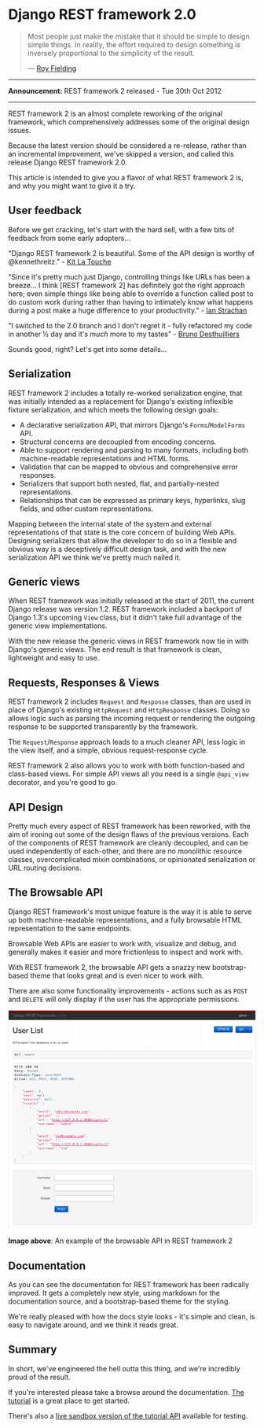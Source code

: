 # Django REST framework 2.0

> Most people just make the mistake that it should be simple to design simple things.  In reality, the effort required to design something is inversely proportional to the simplicity of the result.
>
> &mdash; [Roy Fielding][cite]

---

**Announcement:** REST framework 2 released - Tue 30th Oct 2012

---

REST framework 2 is an almost complete reworking of the original framework, which comprehensively addresses some of the original design issues.

Because the latest version should be considered a re-release, rather than an incremental improvement, we've skipped a version, and called this release Django REST framework 2.0.

This article is intended to give you a flavor of what REST framework 2 is, and why you might want to give it a try.

## User feedback

Before we get cracking, let's start with the hard sell, with a few bits of feedback from some early adopters…

"Django REST framework 2 is beautiful.  Some of the API design is worthy of @kennethreitz." - [Kit La Touche][quote1]

"Since it's pretty much just Django, controlling things like URLs has been a breeze...  I think [REST framework 2] has definitely got the right approach here; even simple things like being able to override a function called post to do custom work during rather than having to intimately know what happens during a post make a huge difference to your productivity." - [Ian Strachan][quote2]

"I switched to the 2.0 branch and I don't regret it - fully refactored my code in another &half; day and it's *much* more to my tastes" - [Bruno Desthuilliers][quote3]

Sounds good, right?  Let's get into some details...

## Serialization

REST framework 2 includes a totally re-worked serialization engine, that was initially intended as a replacement for Django's existing inflexible fixture serialization, and which meets the following design goals:

* A declarative serialization API, that mirrors Django's `Forms`/`ModelForms` API.
* Structural concerns are decoupled from encoding concerns.
* Able to support rendering and parsing to many formats, including both machine-readable representations and HTML forms.
* Validation that can be mapped to obvious and comprehensive error responses.
* Serializers that support both nested, flat, and partially-nested representations.
* Relationships that can be expressed as primary keys, hyperlinks, slug fields, and other custom representations.

Mapping between the internal state of the system and external representations of that state is the core concern of building Web APIs.  Designing serializers that allow the developer to do so in a flexible and obvious way is a deceptively difficult design task, and with the new serialization API we think we've pretty much nailed it.

## Generic views

When REST framework was initially released at the start of 2011, the current Django release was version 1.2.  REST framework included a backport of Django 1.3's upcoming `View` class, but it didn't take full advantage of the generic view implementations.

With the new release the generic views in REST framework now tie in with Django's generic views.  The end result is that framework is clean, lightweight and easy to use.

## Requests, Responses & Views

REST framework 2 includes `Request` and `Response` classes, than are used in place of Django's existing `HttpRequest` and `HttpResponse` classes.  Doing so allows logic such as parsing the incoming request or rendering the outgoing response to be supported transparently by the framework.

The `Request`/`Response` approach leads to a much cleaner API, less logic in the view itself, and a simple, obvious request-response cycle.

REST framework 2 also allows you to work with both function-based and class-based views.  For simple API views all you need is a single `@api_view` decorator, and you're good to go.


## API Design

Pretty much every aspect of REST framework has been reworked, with the aim of ironing out some of the design flaws of the previous versions.  Each of the components of REST framework are cleanly decoupled, and can be used independently of each-other, and there are no monolithic resource classes, overcomplicated mixin combinations, or opinionated serialization or URL routing decisions.

## The Browsable API

Django REST framework's most unique feature is the way it is able to serve up both machine-readable representations, and a fully browsable HTML representation to the same endpoints.

Browsable Web APIs are easier to work with, visualize and debug, and generally makes it easier and more frictionless to inspect and work with.

With REST framework 2, the browsable API gets a snazzy new bootstrap-based theme that looks great and is even nicer to work with.

There are also some functionality improvements - actions such as as `POST` and `DELETE` will only display if the user has the appropriate permissions.

![Browsable API][image]

**Image above**: An example of the browsable API in REST framework 2

## Documentation

As you can see the documentation for REST framework has been radically improved.  It gets a completely new style, using markdown for the documentation source, and a bootstrap-based theme for the styling.

We're really pleased with how the docs style looks - it's simple and clean, is easy to navigate around, and we think it reads great.

## Summary

In short, we've engineered the hell outta this thing, and we're incredibly proud of the result.

If you're interested please take a browse around the documentation.  [The tutorial][tut] is a great place to get started.

There's also a [live sandbox version of the tutorial API][sandbox] available for testing.

[cite]: http://roy.gbiv.com/untangled/2008/rest-apis-must-be-hypertext-driven#comment-724
[quote1]: https://twitter.com/kobutsu/status/261689665952833536
[quote2]: https://groups.google.com/d/msg/django-rest-framework/heRGHzG6BWQ/ooVURgpwVC0J
[quote3]: https://groups.google.com/d/msg/django-rest-framework/flsXbvYqRoY/9lSyntOf5cUJ
[image]: ../img/quickstart.png
[readthedocs]: https://readthedocs.org/
[tut]: ../tutorial/1-serialization.md
[sandbox]: https://restframework.herokuapp.com/
